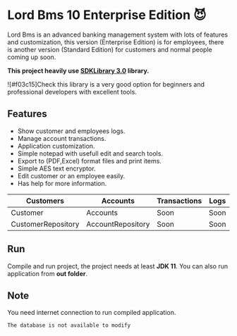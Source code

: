 # Lord Bms 10 Enterprise Edition :smiling_imp:
Lord Bms is an advanced banking management system with lots of features and customization, this version (Enterprise Edition) is for employees, there is another version (Standard Edition) for customers and normal people coming up soon.

**This project heavily use [SDKLibrary 3.0](https://github.com/mahdiDedsec/SDKLibrary-3.0.git)  library.**

![#f03c15]Check this library is a very good option for beginners and professional developers with excellent tools.


## Features
 
* Show customer and employees logs.
* Manage account transactions.
* Application customization.
* Simple notepad with usefull edit and search tools.
* Export to (PDF,Excel) format files and print items.
* Simple AES text encryptor.
* Edit customer or an employee easily.
* Has help for more information.



Customers |Accounts |Transactions |Logs |Loans |Users|
------------ | ------------- | ------------- | ------------- | ------------- | -------------
Customer |Accounts |Soon |Soon |Soon | Soon | Soon
CustomerRepository |AccountRepository |Soon |Soon | Soon

## Run

Compile and run project, the project needs at least **JDK 11**.
You can also run application from **out folder**.

## Note

You need internet connection to run compiled application.

```
The database is not available to modify
```

